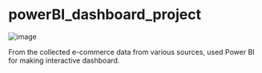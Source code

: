 # powerBI_dashboard_project
![image](https://github.com/user-attachments/assets/1f94998e-2e68-4be5-b788-b28c059f9741)

From the collected e-commerce data from various sources, used Power BI for making interactive dashboard.

